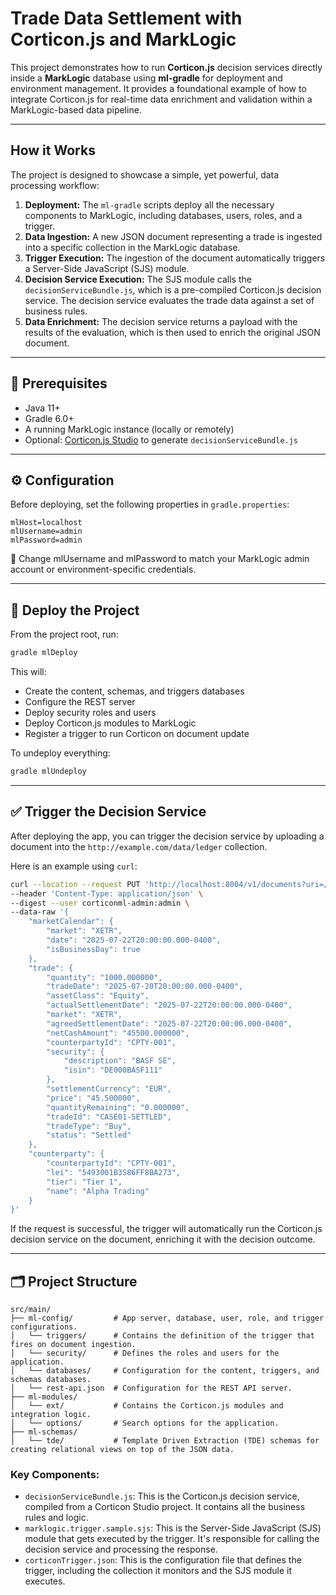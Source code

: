 # Trade Data Settlement with Corticon.js and MarkLogic

This project demonstrates how to run **Corticon.js** decision services directly inside a **MarkLogic** database using **ml-gradle** for deployment and environment management. It provides a foundational example of how to integrate Corticon.js for real-time data enrichment and validation within a MarkLogic-based data pipeline.

---

## How it Works

The project is designed to showcase a simple, yet powerful, data processing workflow:

1.  **Deployment:** The `ml-gradle` scripts deploy all the necessary components to MarkLogic, including databases, users, roles, and a trigger.
2.  **Data Ingestion:** A new JSON document representing a trade is ingested into a specific collection in the MarkLogic database.
3.  **Trigger Execution:** The ingestion of the document automatically triggers a Server-Side JavaScript (SJS) module.
4.  **Decision Service Execution:** The SJS module calls the `decisionServiceBundle.js`, which is a pre-compiled Corticon.js decision service. The decision service evaluates the trade data against a set of business rules.
5.  **Data Enrichment:** The decision service returns a payload with the results of the evaluation, which is then used to enrich the original JSON document.

---

## 🧰 Prerequisites

- Java 11+
- Gradle 6.0+
- A running MarkLogic instance (locally or remotely)
- Optional: [Corticon.js Studio](https://www.progress.com/corticon) to generate `decisionServiceBundle.js`

---

## ⚙️ Configuration

Before deploying, set the following properties in `gradle.properties`:
```
mlHost=localhost
mlUsername=admin
mlPassword=admin
```
🔐 Change mlUsername and mlPassword to match your MarkLogic admin account or environment-specific credentials.

---

## 🚀 Deploy the Project

From the project root, run:
```bash
gradle mlDeploy
```
This will:

*   Create the content, schemas, and triggers databases
*   Configure the REST server
*   Deploy security roles and users
*   Deploy Corticon.js modules to MarkLogic
*   Register a trigger to run Corticon on document update
  
To undeploy everything:
```bash
gradle mlUndeploy
```

---

## ✅ Trigger the Decision Service

After deploying the app, you can trigger the decision service by uploading a document into the `http://example.com/data/ledger` collection.

Here is an example using `curl`:

```bash
curl --location --request PUT 'http://localhost:8004/v1/documents?uri=/data/ledgerDemo/CASE01-SETTLED.json&perm:corticonml-reader=read&perm:corticonml-writer=update&collection=http://example.com/data/ledger' \
--header 'Content-Type: application/json' \
--digest --user corticonml-admin:admin \
--data-raw '{ 
    "marketCalendar": { 
        "market": "XETR", 
        "date": "2025-07-22T20:00:00.000-0400", 
        "isBusinessDay": true 
    }, 
    "trade": { 
        "quantity": "1000.000000", 
        "tradeDate": "2025-07-20T20:00:00.000-0400", 
        "assetClass": "Equity", 
        "actualSettlementDate": "2025-07-22T20:00:00.000-0400", 
        "market": "XETR", 
        "agreedSettlementDate": "2025-07-22T20:00:00.000-0400", 
        "netCashAmount": "45500.000000", 
        "counterpartyId": "CPTY-001", 
        "security": { 
            "description": "BASF SE", 
            "isin": "DE000BASF111" 
        }, 
        "settlementCurrency": "EUR", 
        "price": "45.500000", 
        "quantityRemaining": "0.000000", 
        "tradeId": "CASE01-SETTLED", 
        "tradeType": "Buy", 
        "status": "Settled" 
    }, 
    "counterparty": { 
        "counterpartyId": "CPTY-001", 
        "lei": "5493001B3S86FF8BA273", 
        "tier": "Tier 1", 
        "name": "Alpha Trading" 
    } 
}'
```

If the request is successful, the trigger will automatically run the Corticon.js decision service on the document, enriching it with the decision outcome.

---

## 🗂️ Project Structure

```
src/main/
├── ml-config/         # App server, database, user, role, and trigger configurations.
│   └── triggers/      # Contains the definition of the trigger that fires on document ingestion.
│   └── security/      # Defines the roles and users for the application.
│   └── databases/     # Configuration for the content, triggers, and schemas databases.
│   └── rest-api.json  # Configuration for the REST API server.
├── ml-modules/
│   └── ext/           # Contains the Corticon.js modules and integration logic.
│   └── options/       # Search options for the application.
├── ml-schemas/
│   └── tde/           # Template Driven Extraction (TDE) schemas for creating relational views on top of the JSON data.
```

### Key Components:

*   `decisionServiceBundle.js`: This is the Corticon.js decision service, compiled from a Corticon Studio project. It contains all the business rules and logic.
*   `marklogic.trigger.sample.sjs`: This is the Server-Side JavaScript (SJS) module that gets executed by the trigger. It's responsible for calling the decision service and processing the response.
*   `corticonTrigger.json`: This is the configuration file that defines the trigger, including the collection it monitors and the SJS module it executes.